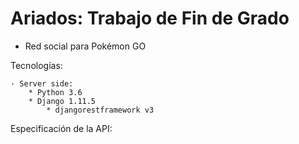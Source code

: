 # Ariados: Trabajo de Fin de Grado
- Red social para Pokémon GO

Tecnologías:

    · Server side:
        * Python 3.6
        * Django 1.11.5
            * djangorestframework v3


Especificación de la API:

